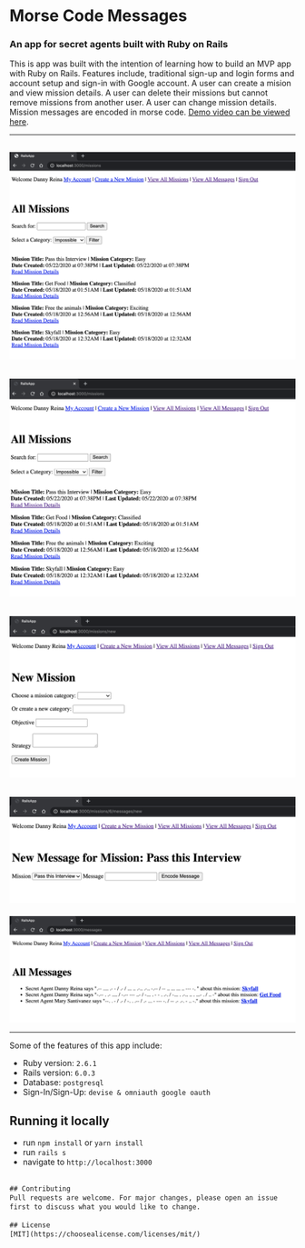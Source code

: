 # Morse Code Messages
### An app for secret agents built with Ruby on Rails

This is app was built with the intention of learning how to build an MVP app with Ruby on Rails. Features include, traditional sign-up and login forms and account setup and sign-in with Google account. A user can create a mision and view mission details. A user can delete their missions but cannot remove missions from another user. A user can change mission details. Mission messages are encoded in morse code. [Demo video can be viewed here](https://www.youtube.com/watch?v=Dv8VG2hBBfI).

---
![Morse Code Messages Home](https://github.com/dannyflatiron/Rails-app/blob/master/public/home.png?raw=true)
---
![Morse Code Messages Missions](https://github.com/dannyflatiron/Rails-app/blob/master/public/missions_index.png?raw=true)
---
![Morse Code Messages Creating a Mission](https://github.com/dannyflatiron/Rails-app/blob/master/public/new_mission.png?raw=true)
---
![Morse Code Messages Creating a Message for a Mission](https://github.com/dannyflatiron/Rails-app/blob/master/public/new_message.png?raw=true)
---
![Morse Code Messages All Morse Code Messages](https://github.com/dannyflatiron/Rails-app/blob/master/public/messages.png?raw=true)


---

Some of the features of this app include:

* Ruby version: `2.6.1`
* Rails version: `6.0.3`
* Database: `postgresql`
* Sign-In/Sign-Up: `devise & omniauth google oauth`

## Running it locally
- run `npm install` or `yarn install`
- run `rails s`
- navigate to `http://localhost:3000`
```

## Contributing
Pull requests are welcome. For major changes, please open an issue first to discuss what you would like to change.

## License
[MIT](https://choosealicense.com/licenses/mit/)